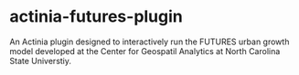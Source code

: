 # actinia-futures-plugin
An Actinia plugin designed to interactively run the FUTURES urban growth model developed at the Center for Geospatil Analytics at North Carolina State Universtiy.
